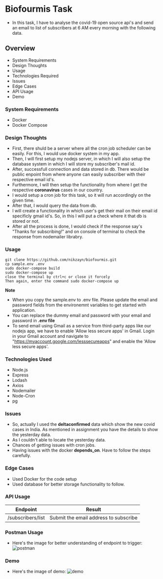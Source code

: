 # Biofourmis Task
- In this task, I have to analyse the covid-19 open source api's and send an email to list of subscribers at 6 AM every morning with the following data.

## Overview
- System Requirements
- Design Thoughts
- Usage
- Technologies Required
- Issues
- Edge Cases
- API Usage
- Demo

### System Requirements
- Docker
- Docker Compose

### Design Thoughts
- First, there shuld be a server where all the cron job scheduler can be easily. For this, I would use docker system in my app.
- Then, I will first setup my nodejs server, in which I will also setup the database system in which I will store my subscriber's mail id.
- After, successfull connection and data stored in db. There would be public enpoint from where anyone can easily subscriber with their respective email id's.
- Furthermore, I will then setup the functionality from where I get the respective **coronavirus** cases in our country.
- I would setup a cron job for this task, so it will run accordingly on the given time.
- After that, I would query the data from db.
- I will create a functionality in which user's get their mail on their email id specificly gmail id's. So, in this I will put a check where it that db is stored or not.
- After all the process is done, I would check if the response say's "Thanks for subscribing!" and on console of terminal to check the response from nodemailer librabry.

### Usage
```
git clone https://github.com/nikzayn/biofourmis.git
cp sample.env .env
sudo docker-compose build
sudo docker-compose up
close the terminal by ctrl+c or close it forcely
Then again, enter the command sudo docker-compose up
```
**Note** 
- When you copy the sample.env to .env file. Please update the email and password fields from the environemnt variables to get started with application.
- You can replace the dummy email and password with your email and password in **.env file**
- To send email using Gmail as a service from third-party apps like our nodejs app, we have to enable 'Allow less secure apps' in Gmail. Login in your Gmail account and navigate to "https://myaccount.google.com/lesssecureapps" and enable the 'Allow less secure apps'.


### Technologies Used
- Node.js
- Express
- Lodash
- Axios
- Nodemailer
- Node-Cron
- pg

### Issues
- So, actually I used the **deltaconfirmed** data which show the new covid cases in India. As mentioned in assignment you have the details to show the yesterday data.
- As I couldn't able to locate the yesterday data.
- Chances of getting issues with cron jobs.
- Having issues with the docker **depends_on**. Have to follow the steps carefully.


### Edge Cases
- Used Docker for the code setup
- Used database for better storage functionality to follow.

### API Usage

| Endpoint                     | Result                                              |
|------------------------------|-----------------------------------------------------|
| /subscribers/list            | Submit the email address to subscribe               |


### Postman Usage
- Here's the image for better understanding of endpoint to trigger: ![postman](https://i.ibb.co/6v6VTJH/biofourmis.png)

### Demo
- Here's the image of demo: ![demo](https://i.ibb.co/k3xF4pv/demo.png)

